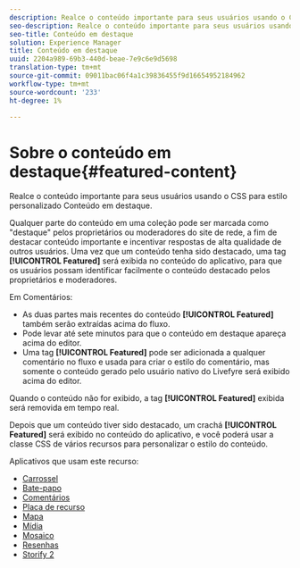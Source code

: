 ```yaml
---
description: Realce o conteúdo importante para seus usuários usando o CSS para estilo personalizado Conteúdo em destaque.
seo-description: Realce o conteúdo importante para seus usuários usando o CSS para estilo personalizado Conteúdo em destaque.
seo-title: Conteúdo em destaque
solution: Experience Manager
title: Conteúdo em destaque
uuid: 2204a989-69b3-440d-beae-7e9c6e9d5698
translation-type: tm+mt
source-git-commit: 09011bac06f4a1c39836455f9d16654952184962
workflow-type: tm+mt
source-wordcount: '233'
ht-degree: 1%

---
```



# Sobre o conteúdo em destaque{#featured-content}

Realce o conteúdo importante para seus usuários usando o CSS para estilo personalizado Conteúdo em destaque.

Qualquer parte do conteúdo em uma coleção pode ser marcada como &quot;destaque&quot; pelos proprietários ou moderadores do site de rede, a fim de destacar conteúdo importante e incentivar respostas de alta qualidade de outros usuários. Uma vez que um conteúdo tenha sido destacado, uma tag **[!UICONTROL Featured]** será exibida no conteúdo do aplicativo, para que os usuários possam identificar facilmente o conteúdo destacado pelos proprietários e moderadores.

Em Comentários:

* As duas partes mais recentes do conteúdo **[!UICONTROL Featured]** também serão extraídas acima do fluxo.
* Pode levar até sete minutos para que o conteúdo em destaque apareça acima do editor.
* Uma tag **[!UICONTROL Featured]** pode ser adicionada a qualquer comentário no fluxo e usada para criar o estilo do comentário, mas somente o conteúdo gerado pelo usuário nativo do Livefyre será exibido acima do editor.

Quando o conteúdo não for exibido, a tag **[!UICONTROL Featured]** exibida será removida em tempo real.

Depois que um conteúdo tiver sido destacado, um crachá **[!UICONTROL Featured]** será exibido no conteúdo do aplicativo, e você poderá usar a classe CSS de vários recursos para personalizar o estilo do conteúdo.

Aplicativos que usam este recurso:

* [Carrossel](/help/using/c-about-apps/c-carousel-app/c-carousel-app.md#c_carousel_app)
* [Bate-papo](/help/using/c-about-apps/c-chat-app/c-chat-app.md#c_chat_app)
* [Comentários](/help/using/c-about-apps/c-comments/c-comments.md)
* [Placa de recurso](/help/using/c-about-apps/c-feature-card-app/c-feature-card-app.md#c_feature_card_app)
* [Mapa](/help/using/c-about-apps/c-map-app/c-map-app.md#c_map_app)
* [Mídia](/help/using/c-about-apps/c-media-wall-app/c-media-wall-app.md#c_media_wall_app)
* [Mosaico](/help/using/c-about-apps/c-mosaic-app/c-mosaic-app.md#c_mosaic_app)
* [Resenhas](/help/using/c-about-apps/c-reviews-app/c-reviews-app.md#c_reviews_app)
* [Storify 2](/help/using/c-about-apps/c-storify2/c-storify2.md#c_storify2)


